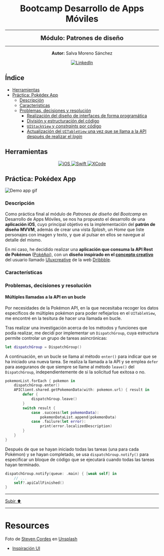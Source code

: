 <a name="top"></a>

<h1 align="center">
  <strong><span>Bootcamp Desarrollo de Apps Móviles</span></strong>
</h1>

---

<p align="center">
  <strong><span style="font-size:20px;">Módulo: Patrones de diseño</span></strong>
</p>

---

<p align="center">
  <strong>Autor:</strong> Salva Moreno Sánchez
</p>

<p align="center">
  <a href="https://www.linkedin.com/in/salvador-moreno-sanchez/">
    <img src="https://img.shields.io/badge/LinkedIn-0077B5?style=for-the-badge&logo=linkedin&logoColor=white" alt="LinkedIn">
  </a>
</p>

## Índice
 
* [Herramientas](#herramientas)
* [Práctica: Pokédex App](#practica)
	* [Descripción](#descripcion) 
	* [Características](#caracteristicas)
	* [Problemas, decisiones y resolución](#problemas)
		* [Realización del diseño de interfaces de forma programática](#problemas1)
		* [División y estructuración del código](#problemas2) 
		* [`UIStackView` y *constraints* por código](#problemas3) 
		* [Actualización del `UITableView` una vez que se llama a la API después de realizar el *login*](#problemas4)

<a name="herramientas"></a>
## Herramientas

<p align="center">

<a href="https://www.apple.com/es/ios/ios-17/">
   <img src="https://img.shields.io/badge/iOS-000000?style=for-the-badge&logo=ios&logoColor=white" alt="iOS">
 </a>
  
 <a href="https://www.swift.org/documentation/">
   <img src="https://img.shields.io/badge/swift-F54A2A?style=for-the-badge&logo=swift&logoColor=white" alt="Swift">
 </a>
  
 <a href="https://developer.apple.com/xcode/">
   <img src="https://img.shields.io/badge/Xcode-007ACC?style=for-the-badge&logo=Xcode&logoColor=white" alt="XCode">
 </a>
  
</p>

<a name="practica"></a>
## Práctica: Pokédex App

![Demo app gif](images/demoApp.gif)

<a name="descripcion"></a>
### Descripción

Como práctica final al módulo de *Patrones de diseño* del *Bootcamp* en Desarrollo de Apps Móviles, se nos ha propuesto el desarrollo de una **aplicación iOS**, cuyo principal objetivo es la implementación del **patrón de diseño MVVM**, además de crear una vista *Splash*, un *Home* que liste personajes con imagen y texto, y que al pulsar en ellos se navegue al detalle del mismo.

En mi caso, he decidido realizar una **aplicación que consuma la API Rest de Pokémon** ([PokéApi](https://pokeapi.co)), con un **diseño inspirado en el [concepto creativo](https://dribbble.com/shots/20298235-Pokedex-App)** del usuario llamado [UIuxcreative](https://dribbble.com/rkmhrzn18) de la web [Dribbble](https://dribbble.com).

<a name="caracteristicas"></a>
### Características 

<a name="problemas"></a>
### Problemas, decisiones y resolución

<a name="problemas1"></a>
#### Múltiples llamadas a la API en un bucle

Por necesidades de la Pokémon API, en la que necesitaba recoger los datos específicos de múltiples pokémon para poder reflejarlos en el `UITableView`, me encontré en la tesitura de hacer una llamada en bucle.

Tras realizar una investigación acerca de los métodos y funciones que podía realizar, me decidí por implementar un `DispatchGroup`, cuya estructura permite controlar un grupo de tareas asincrónicas:

```swift
let dispatchGroup = DispatchGroup()
```

A continuación, en un bucle se llama al método `enter()` para indicar que se ha iniciado una nueva tarea. Se realiza la llamada a la API y se emplea `defer` para aseguranos de que siempre se llame al método `leave()` del `DispatchGroup`, independientemente de si la solicitud fue exitosa o no.

```swift
pokemonList.forEach { pokemon in
    dispatchGroup.enter()
    APIClient.shared.getPokemonData(with: pokemon.url) { result in
        defer {
            dispatchGroup.leave()
        }
        switch result {
            case .success(let pokemonData):
                pokemonDataList.append(pokemonData)
            case .failure(let error):
                print(error.localizedDescription)
        }
    }
}
```

Después de que se hayan iniciado todas las tareas (una para cada Pokémon) y se hayan completado, se usa `dispatchGroup.notify()` para especificar un bloque de código que se ejecutará cuando todas las tareas hayan terminado.

```swift
dispatchGroup.notify(queue: .main) { [weak self] in
    // ...
    self?.apiCallFinished()
}
```

---

[Subir ⬆️](#top)

---

# Resources

Foto de <a href="https://unsplash.com/es/@steven3466?utm_content=creditCopyText&utm_medium=referral&utm_source=unsplash">Steven Cordes</a> en <a href="https://unsplash.com/es/fotos/S0j5lxoEwPo?utm_content=creditCopyText&utm_medium=referral&utm_source=unsplash">Unsplash</a>

* [Inspiración UI](https://dribbble.com/shots/20298235-Pokedex-App)
